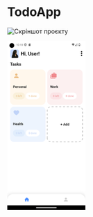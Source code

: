 # TodoApp

![Скріншот проєкту](https://github.com/heartislying/TodoApp/tree/main/assets/screenshots/Screenshot_1.png, "Screenshot_1")

<img src="/assets/screenshots/Screenshot_1.png" height="390" width ="180">
